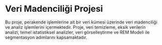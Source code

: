# Veri Madenciliği Projesi

Bu proje, perakende işlemlerine ait bir veri kümesi üzerinde veri madenciliği ve analiz işlemlerini içermektedir. Proje, veri temizleme, eksik verilerin analizi, temel istatistiksel analizler, veri görselleştirme ve REM Modeli ile segmentasyon adımlarını kapsamaktadır.
